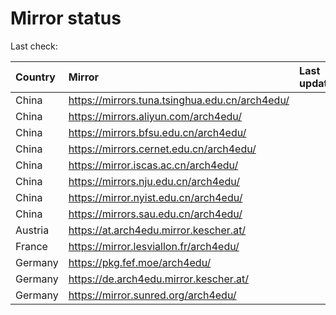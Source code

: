 <script src="./time.js"></script>
# Mirror status
Last check: <script type="text/javascript">localize(1721384420.7018456);</script>

|Country|Mirror|Last update|
|:------|:-----|:----------|
|China|https://mirrors.tuna.tsinghua.edu.cn/arch4edu/|<script type="text/javascript">localize(1721371030);</script>|
|China|https://mirrors.aliyun.com/arch4edu/|<script type="text/javascript">localize(1721327743);</script>|
|China|https://mirrors.bfsu.edu.cn/arch4edu/|<script type="text/javascript">localize(1721327743);</script>|
|China|https://mirrors.cernet.edu.cn/arch4edu/|<script type="text/javascript">localize(1721371030);</script>|
|China|https://mirror.iscas.ac.cn/arch4edu/|<script type="text/javascript">localize(1721327743);</script>|
|China|https://mirrors.nju.edu.cn/arch4edu/|<script type="text/javascript">localize(1721327743);</script>|
|China|https://mirror.nyist.edu.cn/arch4edu/|<script type="text/javascript">localize(1721327743);</script>|
|China|https://mirrors.sau.edu.cn/arch4edu/|<script type="text/javascript">localize(1721327743);</script>|
|Austria|https://at.arch4edu.mirror.kescher.at/|<script type="text/javascript">localize(1721371030);</script>|
|France|https://mirror.lesviallon.fr/arch4edu/|<script type="text/javascript">localize(1721327743);</script>|
|Germany|https://pkg.fef.moe/arch4edu/|<script type="text/javascript">localize(1721371030);</script>|
|Germany|https://de.arch4edu.mirror.kescher.at/|<script type="text/javascript">localize(1721371030);</script>|
|Germany|https://mirror.sunred.org/arch4edu/|<script type="text/javascript">localize(1721371030);</script>|

<script src="./tablefilter/tablefilter.js"></script>
<script src="./table.js"></script>